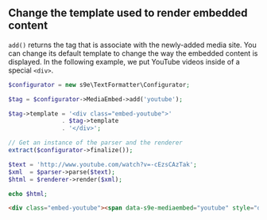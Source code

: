 ## Change the template used to render embedded content

`add()` returns the tag that is associate with the newly-added media site. You can change its default template to change the way the embedded content is displayed. In the following example, we put YouTube videos inside of a special `<div>`.

```php
$configurator = new s9e\TextFormatter\Configurator;

$tag = $configurator->MediaEmbed->add('youtube');

$tag->template = '<div class="embed-youtube">'
               . $tag->template
               . '</div>';

// Get an instance of the parser and the renderer
extract($configurator->finalize());

$text = 'http://www.youtube.com/watch?v=-cEzsCAzTak';
$xml  = $parser->parse($text);
$html = $renderer->render($xml);

echo $html;
```
```html
<div class="embed-youtube"><span data-s9e-mediaembed="youtube" style="display:inline-block;width:100%;max-width:640px"><span style="display:block;overflow:hidden;position:relative;padding-bottom:56.25%"><iframe allowfullscreen="" scrolling="no" style="background:url(https://i.ytimg.com/vi/-cEzsCAzTak/hqdefault.jpg) 50% 50% / cover;border:0;height:100%;left:0;position:absolute;width:100%" src="https://www.youtube.com/embed/-cEzsCAzTak"></iframe></span></span></div>
```
